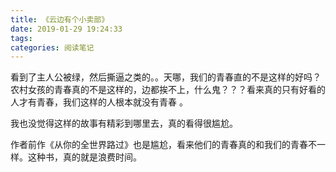 ```yaml
---
title: 《云边有个小卖部》
date: 2019-01-29 19:24:33
tags:
categories: 阅读笔记
---
```


看到了主人公被绿，然后撕逼之类的。。天哪，我们的青春直的不是这样的好吗？农村女孩的青春真的不是这样的，边都挨不上，什么鬼？？？看来真的只有好看的人才有青春，我们这样的人根本就没有青春 。


我也没觉得这样的故事有精彩到哪里去，真的看得很尴尬。

作者前作《从你的全世界路过》也是尴尬，看来他们的青春真的和我们的青春不一样。这种书，真的就是浪费时间。